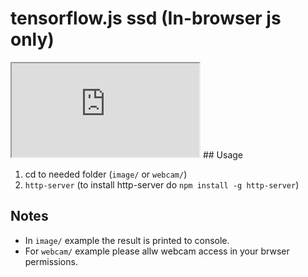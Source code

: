 # tensorflow.js ssd (In-browser js only)

<iframe src='https://tejaswigowda.github.io/tensorflow.js-ssd/webcam/'> </iframe>
## Usage

1. cd to needed folder (`image/` or `webcam/`)
2. `http-server`
  (to install http-server do `npm install -g http-server`)

## Notes

- In `image/` example the result is printed to console.
- For `webcam/` example please allw webcam access in your brwser
permissions.
